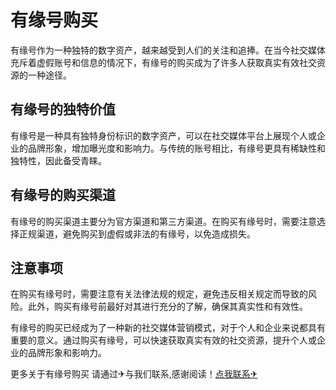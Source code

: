 # 有缘号购买

有缘号作为一种独特的数字资产，越来越受到人们的关注和追捧。在当今社交媒体充斥着虚假账号和信息的情况下，有缘号的购买成为了许多人获取真实有效社交资源的一种途径。

## 有缘号的独特价值

有缘号是一种具有独特身份标识的数字资产，可以在社交媒体平台上展现个人或企业的品牌形象，增加曝光度和影响力。与传统的账号相比，有缘号更具有稀缺性和独特性，因此备受青睐。

## 有缘号的购买渠道

有缘号的购买渠道主要分为官方渠道和第三方渠道。在购买有缘号时，需要注意选择正规渠道，避免购买到虚假或非法的有缘号，以免造成损失。

## 注意事项

在购买有缘号时，需要注意有关法律法规的规定，避免违反相关规定而导致的风险。此外，购买有缘号前最好对其进行充分的了解，确保其真实性和有效性。

有缘号的购买已经成为了一种新的社交媒体营销模式，对于个人和企业来说都具有重要的意义。通过购买有缘号，可以快速获取真实有效的社交资源，提升个人或企业的品牌形象和影响力。

更多关于有缘号购买 请通过✈与我们联系,感谢阅读！[点我联系✈](https://www.G208.com)